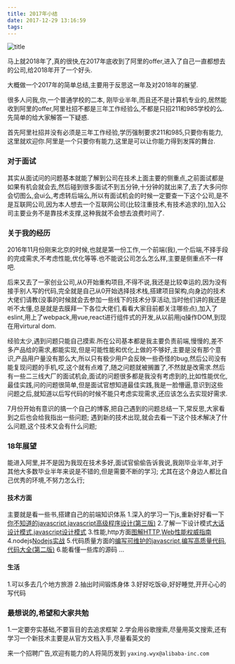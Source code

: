 ```yaml
---
title: 2017年小结
date: 2017-12-29 13:16:59
tags:
---
```

![title](https://timgsa.baidu.com/timg?image&quality=80&size=b9999_10000&sec=1514538891195&di=048514ac8f41cddcc737a8ffb16a0fac&imgtype=0&src=http%3A%2F%2Fuploads.sundxs.com%2Fallimg%2F1706%2F19-1F621005534-50.jpg)
<!--more-->
马上就2018年了,真的很快,在2017年底收到了阿里的offer,进入了自己一直都想去的公司,给2018年开了一个好头.

大概做一个2017年的简单总结,主要用于反思这一年及对2018年的展望.

很多人问我,你,一个普通学校的二本, 刚毕业半年,而且还不是计算机专业的,居然能收到阿里的offer,阿里社招不都是三年工作经验么,不都是只招211和985学校的么.先简单的给大家解答一下疑惑.

首先阿里社招并没有必须是三年工作经验,学历强制要求211和985,只要你有能力,这里就欢迎你.阿里是一个只要你有能力,这里是可以让你能力得到发挥的舞台.

### 对于面试

其实从面试问的问题基本就能了解到公司在技术上面主要的侧重点,之前面试都是如果有机会就会去,然后碰到很多面试不到五分钟,十分钟的就出来了,去了大多问你会切图么,会ui么,考虑转后端么,所以有面试机会的时候一定要查一下这个公司,是不是互联网公司,因为本人想去一个互联网公司(比较注重技术,有技术追求的),加入公司主要业务不是靠技术支撑,这种我就不会想去浪费时间了.
### 关于我的经历

2016年11月份刚来北京的时候,也就是第一份工作,一个前端(我),一个后端,不择手段的完成需求,不考虑性能,优化等等.也不能说公司怎么怎么样,主要是侧重点不一样吧.

后来又去了一家创业公司,从0开始重构项目,不得不说,我还是比较幸运的,因为没有接手别人写的代码,完全就是自己从0开始选择技术栈,搭建项目架构,向身边的技术大佬们请教(没事的时候就会去参加一些线下的技术分享活动,当时他们讲的我还是听不太懂,总是就是去膜拜一下各位大佬们,看看大家目前都关注哪些点),加入了eslint,用上了webpack,用vue,react进行组件式的开发,从以前用jq操作DOM,到现在用virtural dom.

经验太少,遇到问题只能自己摸索.所在公司基本都是我主要负责前端,慢慢的,差不多产品给的需求,都能实现,但是可能性能和优化上做的不够好,主要是没有那个意识,产品用户量没有那么大,所以只有极少用户会反映一些奇怪的bug,然后公司没有能复现问题的手机,哎,这个就有点难了,随之问题就被搁置了,不然就是改需求.然后有一些二三线大厂的面试机会,面试的问题很多都是我没有考虑到的,比如性能优化,最佳实践,问的问题很简单,但是面试官想知道最佳实践,我是一脸懵逼,意识到这些问题之后,就知道以后写代码的时候不能只考虑实现需求,还应该怎么去实现好需求.

7月份开始有意识的搞一个自己的博客,把自己遇到的问题总结一下,常反思,大家看到之后也会给我指出一些问题;
遇到新的技术出现,就会去看一下这个技术解决了什么问题,这个技术又会有什么问题;

### 18年展望
能进入阿里,并不是因为我现在技术多好,面试官偷偷告诉我说,我刚毕业半年,对于其他大多数毕业半年来说是不错的,但是需要不断的学习;
尤其在这个身边人都比自己优秀的环境,不努力怎么行;
#### 技术方面
主要就是看一些书,搭建自己的前端知识体系
1.深入的学习一下js,重新好好看一下[你不知道的javascript](https://book.douban.com/subject/26351021/),[javascript高级程序设计(第三版)](https://book.douban.com/subject/10546125/)
2.了解一下设计模式[大话设计模式](https://book.douban.com/subject/2334288/),[javascript设计模式](https://book.douban.com/subject/24744217/)
3.性能,http方面[图解HTTP](https://book.douban.com/subject/25863515/),[Web性能权威指南](https://book.douban.com/subject/25856314/)
4.nodejs[Nodejs实战](https://book.douban.com/subject/25870705/)
5.代码质量方面的[编写可维护的javascript](https://book.douban.com/subject/21792530/),[编写高质量代码](https://book.douban.com/subject/4881987/),[代码大全(第二版)](https://book.douban.com/subject/1477390/)
6.能看懂一些库的源码
...

#### 生活
1.可以多去几个地方旅游
2.抽出时间锻炼身体
3.好好吃饭😆,好好睡觉,开开心心的写代码


### 最想说的,希望和大家共勉
1.一定要夯实基础,不要盲目的去追求框架
2.学会用谷歌搜索,尽量用英文搜索,还有学习一个新技术主要是从官方文档入手,尽量看英文的

来一个招聘广告,欢迎有能力的人将简历发到 `yaxing.wyx@alibaba-inc.com`